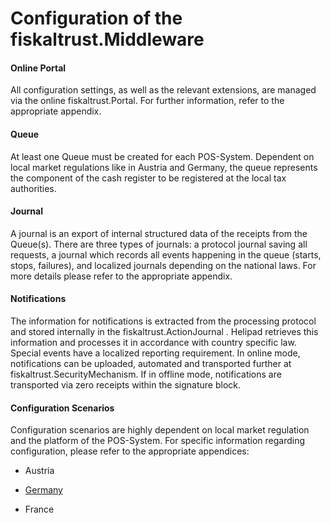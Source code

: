 # Configuration of the fiskaltrust.Middleware

#### Online Portal

All configuration settings, as well as the relevant extensions, are managed via the online fiskaltrust.Portal. For further information, refer to the appropriate appendix.

#### Queue

At least one Queue must be created for each POS-System. Dependent on local market regulations like in Austria and Germany, the queue represents the component of the cash register to be registered at the local tax authorities.

#### Journal

A journal is an export of internal structured data of the receipts from the Queue(s). There are three types of journals: a protocol journal saving all requests, a journal which records all events happening in the queue (starts, stops, failures), and localized journals depending on the national laws. For more details please refer to the appropriate appendix.

#### Notifications

The information for notifications is extracted from the processing protocol and stored internally in the fiskaltrust.ActionJournal . Helipad retrieves this information and processes it in accordance with country specific law. Special events have a localized reporting requirement. In online mode, notifications can be uploaded, automated and transported further at fiskaltrust.SecurityMechanism. If in offline mode, notifications are transported via zero receipts within the signature block.

#### Configuration Scenarios

Configuration scenarios are highly dependent on local market regulation and the platform of the POS-System. For specific information regarding configuration, please refer to the appropriate appendices:

- Austria

- [Germany](../../appendix-de-kassensichv/operation-modes/on-premise-installation.md)
- France